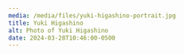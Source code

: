```yaml
---
media: /media/files/yuki-higashino-portrait.jpg
title: Yuki Higashino
alt: Photo of Yuki Higashino
date: 2024-03-28T10:46:00-0500
---
```


